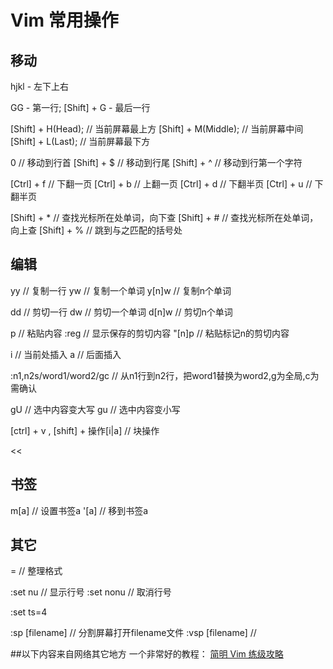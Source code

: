 
Vim 常用操作
============================

## 移动
  hjkl - 左下上右

  GG - 第一行; 
  [Shift] + G - 最后一行

  [Shift] + H(Head);    // 当前屏幕最上方
  [Shift] + M(Middle);  // 当前屏幕中间
  [Shift] + L(Last);    // 当前屏幕最下方

  0 // 移动到行首
  [Shift] + $ // 移动到行尾
  [Shift] + ^ // 移动到行第一个字符

  [Ctrl] + f // 下翻一页
  [Ctrl] + b // 上翻一页
  [Ctrl] + d // 下翻半页
  [Ctrl] + u // 下翻半页

  [Shift] + *  // 查找光标所在处单词，向下查
  [Shift] + #  // 查找光标所在处单词，向上查
  [Shift] + %  // 跳到与之匹配的括号处


## 编辑
  yy    // 复制一行
  yw    // 复制一个单词
  y[n]w // 复制n个单词

  dd    // 剪切一行
  dw    // 剪切一个单词
  d[n]w // 剪切n个单词

  p  // 粘贴内容
  :reg  // 显示保存的剪切内容
  "[n]p // 粘贴标记n的剪切内容
  
  i  // 当前处插入
  a  // 后面插入

  :n1,n2s/word1/word2/gc // 从n1行到n2行，把word1替换为word2,g为全局,c为需确认

  gU     // 选中内容变大写
  gu     // 选中内容变小写

  [ctrl] + v , [shift] + 操作[i|a] // 块操作

  >>
  <<

## 书签
  m[a]     // 设置书签a
  '[a]     // 移到书签a

## 其它

  =     // 整理格式 

  :set nu   // 显示行号
  :set nonu // 取消行号
  
  :set ts=4 
  
  :sp [filename]  // 分割屏幕打开filename文件
  :vsp [filename] //


##以下内容来自网络其它地方
一个非常好的教程： [简明 Vim 练级攻略](http://coolshell.cn/articles/5426.html?jtss=tsina "简明 Vim 练级攻略")
